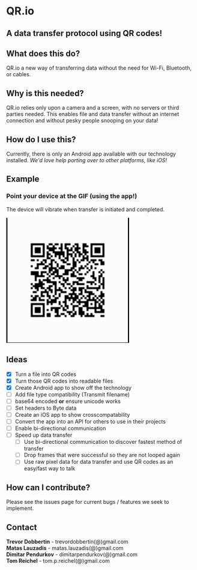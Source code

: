 # QR.io
## A data transfer protocol using QR codes!

## What does this do?

QR.io a new way of transferring data without the need for Wi-Fi, Bluetooth, or cables.

## Why is this needed?

QR.io relies only upon a camera and a screen, with no servers or third parties needed.
This enables file and data transfer without an internet connection and without pesky people snooping on your data!

## How do I use this?

Currently, there is only an Android app available with our technology installed.
*We'd love help porting over to other platforms, like iOS!*

## Example
### Point your device at the GIF (using the app!)
The device will vibrate when transfer is initiated and completed.

![](docs/GitHubExample.gif)

## Ideas

- [x] Turn a file into QR codes
- [x] Turn those QR codes into readable files
- [x] Create Android app to show off the technology
- [ ] Add file type compatibility (Transmit filename) 
- [ ] base64 encoded **or** ensure unicode works
- [ ] Set headers to Byte data
- [ ] Create an iOS app to show crosscompatability
- [ ] Convert the app into an API for others to use in their projects
- [ ] Enable bi-directional communication
- [ ] Speed up data transfer
  - [ ] Use bi-directional communication to discover fastest method of transfer
  - [ ] Drop frames that were successful so they are not looped again
  - [ ] Use raw pixel data for data transfer and use QR codes as an easy/fast way to talk

## How can I contribute?
Please see the issues page for current bugs / features we seek to implement. 

## Contact

**Trevor Dobbertin** - trevordobbertin(@)gmail.com  
**Matas Lauzadis** - matas.lauzadis(@)gmail.com  
**Dimitar Pendurkov** - dimitarpendurkov(@)gmail.com  
**Tom Reichel** - tom.p.reichel(@)gmail.com
